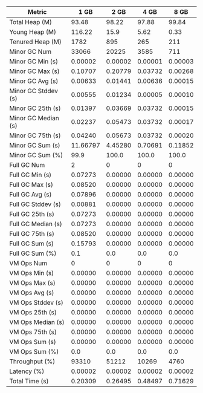 | Metric | 1 GB | 2 GB | 4 GB | 8 GB |
|------|----|----|----|----|
| Total Heap (M) | 93.48 | 98.22 | 97.88 | 99.84 |
| Young Heap (M) | 116.22 | 15.9 | 5.62 | 0.33 |
| Tenured Heap (M) | 1782 | 895 | 265 | 211 |
| Minor GC Num | 33066 | 20225 | 3585 | 711 |
| Minor GC Min (s) | 0.00002 | 0.00002 | 0.00001 | 0.00003 |
| Minor GC Max (s) | 0.10707 | 0.20779 | 0.03732 | 0.00268 |
| Minor GC Avg (s) | 0.00633 | 0.01441 | 0.00636 | 0.00015 |
| Minor GC Stddev (s) | 0.00555 | 0.01234 | 0.00005 | 0.00010 |
| Minor GC 25th (s) | 0.01397 | 0.03669 | 0.03732 | 0.00015 |
| Minor GC Median (s) | 0.02237 | 0.05473 | 0.03732 | 0.00017 |
| Minor GC 75th (s) | 0.04240 | 0.05673 | 0.03732 | 0.00020 |
| Minor GC Sum (s) | 11.66797 | 4.45280 | 0.70691 | 0.11852 |
| Minor GC Sum (%) | 99.9 | 100.0 | 100.0 | 100.0 |
| Full GC Num | 2 | 0 | 0 | 0 |
| Full GC Min (s) | 0.07273 | 0.00000 | 0.00000 | 0.00000 |
| Full GC Max (s) | 0.08520 | 0.00000 | 0.00000 | 0.00000 |
| Full GC Avg (s) | 0.07896 | 0.00000 | 0.00000 | 0.00000 |
| Full GC Stddev (s) | 0.00881 | 0.00000 | 0.00000 | 0.00000 |
| Full GC 25th (s) | 0.07273 | 0.00000 | 0.00000 | 0.00000 |
| Full GC Median (s) | 0.07273 | 0.00000 | 0.00000 | 0.00000 |
| Full GC 75th (s) | 0.08520 | 0.00000 | 0.00000 | 0.00000 |
| Full GC Sum (s) | 0.15793 | 0.00000 | 0.00000 | 0.00000 |
| Full GC Sum (%) | 0.1 | 0.0 | 0.0 | 0.0 |
| VM Ops Num | 0 | 0 | 0 | 0 |
| VM Ops Min (s) | 0.00000 | 0.00000 | 0.00000 | 0.00000 |
| VM Ops Max (s) | 0.00000 | 0.00000 | 0.00000 | 0.00000 |
| VM Ops Avg (s) | 0.00000 | 0.00000 | 0.00000 | 0.00000 |
| VM Ops Stddev (s) | 0.00000 | 0.00000 | 0.00000 | 0.00000 |
| VM Ops 25th (s) | 0.00000 | 0.00000 | 0.00000 | 0.00000 |
| VM Ops Median (s) | 0.00000 | 0.00000 | 0.00000 | 0.00000 |
| VM Ops 75th (s) | 0.00000 | 0.00000 | 0.00000 | 0.00000 |
| VM Ops Sum (s) | 0.00000 | 0.00000 | 0.00000 | 0.00000 |
| VM Ops Sum (%) | 0.0 | 0.0 | 0.0 | 0.0 |
| Throughput (%) | 93310 | 51212 | 10269 | 4760 |
| Latency (%) | 0.00002 | 0.00002 | 0.00002 | 0.00002 |
| Total Time (s) | 0.20309 | 0.26495 | 0.48497 | 0.71629 |
